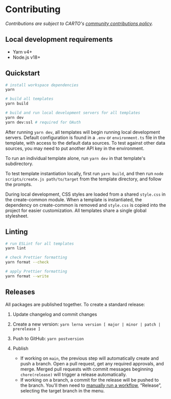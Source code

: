 # Contributing

_Contributions are subject to CARTO's [community contributions policy](https://carto.com/contributions/)._

## Local development requirements

- Yarn v4+
- Node.js v18+

## Quickstart

```bash
# install workspace dependencies
yarn

# build all templates
yarn build

# build and run local development servers for all templates
yarn dev
yarn dev:ssl # required for OAuth
```

After running `yarn dev`, all templates will begin running local development servers. Default configuration is found in a `.env` or `environment.ts` file in the template, with access to the default data sources. To test against other data sources, you may need to put another API key in the environment.

To run an individual template alone, run `yarn dev` in that template's subdirectory.

To test template instantiation locally, first run `yarn build`, and then run `node scripts/create.js path/to/target` from the template directory, and follow the prompts.

During local development, CSS styles are loaded from a shared `style.css` in the create-common module. When a template is instantiated, the dependency on create-common is removed and `style.css` is copied into the project for easier customization. All templates share a single global stylesheet.

## Linting

```bash
# run ESLint for all templates
yarn lint

# check Prettier formatting
yarn format --check

# apply Prettier formatting
yarn format --write
```

## Releases

All packages are published together. To create a standard release:

1. Update changelog and commit changes

2. Create a new version: `yarn lerna version [ major | minor | patch | prerelease ]`

3. Push to GitHub: `yarn postversion`

4. Publish
   - If working on `main`, the previous step will automatically create and push a branch. Open a pull request, get any required approvals, and merge. Merged pull requests with commit messages beginning `chore(release)` will trigger a release automatically.
   - If working on a branch, a commit for the release will be pushed to the branch. You'll then need to [manually run a workflow](https://docs.github.com/en/actions/managing-workflow-runs-and-deployments/managing-workflow-runs/manually-running-a-workflow), “Release”, selecting the target branch in the menu.
